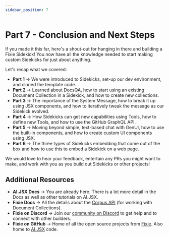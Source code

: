 ```yaml
---
sidebar_position: 7
---
```


# Part 7 - Conclusion and Next Steps

If you made it this far, here's a shout-out for hanging in there and building a Fixie Sidekick! You now have all the knowledge needed to start making custom Sidekicks for just about anything.

Let's recap what we covered:

- **Part 1** → We were introduced to Sidekicks, set-up our dev environment, and cloned the template code.
- **Part 2** → Learned about DocsQA, how to start using an existing Document Collection in a Sidekick, and how to create new collections.
- **Part 3** → The importance of the System Message, how to break it up using JSX components, and how to iteratively tweak the message as our Sidekick evolved.
- **Part 4** → How Sidekicks can get new capabilities using Tools, how to define new Tools, and how to use the GitHub GraphQL API.
- **Part 5** → Moving beyond simple, text-based chat with GenUI, how to use the built-in components, and how to create custom UI components using JSX.
- **Part 6** → The three types of Sidekicks embedding that come out of the box and how to use this to embed a Sidekick on a web page.

We would love to hear your feedback, entertain any PRs you might want to make, and work with you as you build out Sidekicks or other projects!

## Additional Resources

- **AI.JSX Docs** → You are already here. There is a lot more detail in the Docs as well as other tutorials on AI.JSX.
- **Fixie Docs** → All the details about the [Corpus API](https://docs.fixie.ai) (for working with Document Collections).
- **Fixie on Discord** → Join our [community on Discord](https://discord.gg/MsKAeKF8kU/) to get help and to connect with other builders.
- **Fixie on GitHub** → Home of all the open source projects from [Fixie](https://github.com/fixie-ai/). Also home to [AI.JSX](https://github.com/fixie-ai/ai-jsx/) code.
